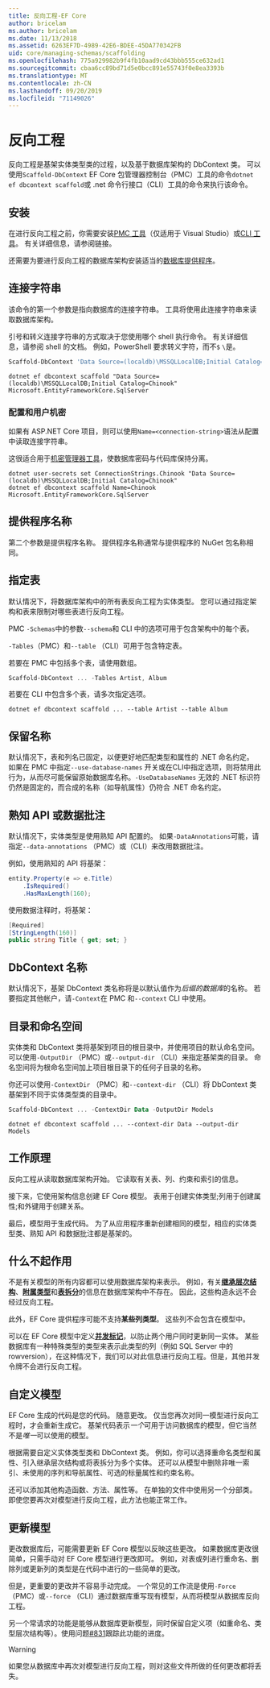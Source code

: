 ```yaml
---
title: 反向工程-EF Core
author: bricelam
ms.author: bricelam
ms.date: 11/13/2018
ms.assetid: 6263EF7D-4989-42E6-BDEE-45DA770342FB
uid: core/managing-schemas/scaffolding
ms.openlocfilehash: 775a929982b9f4fb10aad9cd43bbb555ce632ad1
ms.sourcegitcommit: cbaa6cc89bd71d5e0bcc891e55743f0e8ea3393b
ms.translationtype: MT
ms.contentlocale: zh-CN
ms.lasthandoff: 09/20/2019
ms.locfileid: "71149026"
---
```

# <a name="reverse-engineering"></a>反向工程

反向工程是基架实体类型类的过程，以及基于数据库架构的 DbContext 类。 可以使用`Scaffold-DbContext` EF Core 包管理器控制台（PMC）工具的命令`dotnet ef dbcontext scaffold`或 .net 命令行接口（CLI）工具的命令来执行该命令。

## <a name="installing"></a>安装

在进行反向工程之前，你需要安装[PMC 工具](xref:core/miscellaneous/cli/powershell)（仅适用于 Visual Studio）或[CLI 工具](xref:core/miscellaneous/cli/dotnet)。 有关详细信息，请参阅链接。

还需要为要进行反向工程的数据库架构安装适当的[数据库提供程序](xref:core/providers/index)。

## <a name="connection-string"></a>连接字符串

该命令的第一个参数是指向数据库的连接字符串。 工具将使用此连接字符串来读取数据库架构。

引号和转义连接字符串的方式取决于您使用哪个 shell 执行命令。 有关详细信息，请参阅 shell 的文档。 例如，PowerShell 要求转义字符，而不`$` `\`是。

``` powershell
Scaffold-DbContext 'Data Source=(localdb)\MSSQLLocalDB;Initial Catalog=Chinook' Microsoft.EntityFrameworkCore.SqlServer
```

``` Console
dotnet ef dbcontext scaffold "Data Source=(localdb)\MSSQLLocalDB;Initial Catalog=Chinook" Microsoft.EntityFrameworkCore.SqlServer
```

### <a name="configuration-and-user-secrets"></a>配置和用户机密

如果有 ASP.NET Core 项目，则可以使用`Name=<connection-string>`语法从配置中读取连接字符串。

这很适合用于[机密管理器工具](https://docs.microsoft.com/aspnet/core/security/app-secrets#secret-manager)，使数据库密码与代码库保持分离。

``` Console
dotnet user-secrets set ConnectionStrings.Chinook "Data Source=(localdb)\MSSQLLocalDB;Initial Catalog=Chinook"
dotnet ef dbcontext scaffold Name=Chinook Microsoft.EntityFrameworkCore.SqlServer
```

## <a name="provider-name"></a>提供程序名称

第二个参数是提供程序名称。 提供程序名称通常与提供程序的 NuGet 包名称相同。

## <a name="specifying-tables"></a>指定表

默认情况下，将数据库架构中的所有表反向工程为实体类型。 您可以通过指定架构和表来限制对哪些表进行反向工程。

PMC `-Schemas`中的参数`--schema`和 CLI 中的选项可用于包含架构中的每个表。

`-Tables`（PMC）和`--table` （CLI）可用于包含特定表。

若要在 PMC 中包括多个表，请使用数组。

``` powershell
Scaffold-DbContext ... -Tables Artist, Album
```

若要在 CLI 中包含多个表，请多次指定选项。

``` Console
dotnet ef dbcontext scaffold ... --table Artist --table Album
```

## <a name="preserving-names"></a>保留名称

默认情况下，表和列名已固定，以便更好地匹配类型和属性的 .NET 命名约定。 如果在 PMC 中指定`--use-database-names` 开关或在CLI中指定选项，则将禁用此行为，从而尽可能保留原始数据库名称。`-UseDatabaseNames` 无效的 .NET 标识符仍然是固定的，而合成的名称（如导航属性）仍符合 .NET 命名约定。

## <a name="fluent-api-or-data-annotations"></a>熟知 API 或数据批注

默认情况下，实体类型是使用熟知 API 配置的。 如果`-DataAnnotations`可能，请指定`--data-annotations` （PMC）或（CLI）来改用数据批注。

例如，使用熟知的 API 将基架：

``` csharp
entity.Property(e => e.Title)
    .IsRequired()
    .HasMaxLength(160);
```

使用数据注释时，将基架：

``` csharp
[Required]
[StringLength(160)]
public string Title { get; set; }
```

## <a name="dbcontext-name"></a>DbContext 名称

默认情况下，基架 DbContext 类名称将是以默认值作为*后缀的数据库*的名称。 若要指定其他帐户，请`-Context`在 PMC 和`--context` CLI 中使用。

## <a name="directories-and-namespaces"></a>目录和命名空间

实体类和 DbContext 类将基架到项目的根目录中，并使用项目的默认命名空间。 可以使用`-OutputDir` （PMC）或`--output-dir` （CLI）来指定基架类的目录。 命名空间将为根命名空间加上项目根目录下的任何子目录的名称。

你还可以使用`-ContextDir` （PMC）和`--context-dir` （CLI）将 DbContext 类基架到不同于实体类型类的目录中。

``` powershell
Scaffold-DbContext ... -ContextDir Data -OutputDir Models
```

``` Console
dotnet ef dbcontext scaffold ... --context-dir Data --output-dir Models
```

## <a name="how-it-works"></a>工作原理

反向工程从读取数据库架构开始。 它读取有关表、列、约束和索引的信息。

接下来，它使用架构信息创建 EF Core 模型。 表用于创建实体类型;列用于创建属性;和外键用于创建关系。

最后，模型用于生成代码。 为了从应用程序重新创建相同的模型，相应的实体类型类、熟知 API 和数据批注都是基架的。

## <a name="what-doesnt-work"></a>什么不起作用

不是有关模型的所有内容都可以使用数据库架构来表示。 例如，有关[**继承层次结构**](../modeling/inheritance.md)、[**附属类型**](../modeling/owned-entities.md)和[**表拆分**](../modeling/table-splitting.md)的信息在数据库架构中不存在。 因此，这些构造永远不会经过反向工程。

此外，EF Core 提供程序可能不支持**某些列类型**。 这些列不会包含在模型中。

可以在 EF Core 模型中定义[**并发标记**](../modeling/concurrency.md)，以防止两个用户同时更新同一实体。 某些数据库有一种特殊类型的类型来表示此类型的列（例如 SQL Server 中的 rowversion），在这种情况下，我们可以对此信息进行反向工程。但是，其他并发令牌不会进行反向工程。

## <a name="customizing-the-model"></a>自定义模型

EF Core 生成的代码是您的代码。 随意更改。 仅当您再次对同一模型进行反向工程时，才会重新生成它。 基架代码表示*一个*可用于访问数据库的模型，但它当然不是*唯一*可以使用的模型。

根据需要自定义实体类型类和 DbContext 类。 例如，你可以选择重命名类型和属性、引入继承层次结构或将表拆分为多个实体。 还可以从模型中删除非唯一索引、未使用的序列和导航属性、可选的标量属性和约束名称。

还可以添加其他构造函数、方法、属性等。 在单独的文件中使用另一个分部类。 即使您要再次对模型进行反向工程，此方法也能正常工作。

## <a name="updating-the-model"></a>更新模型

更改数据库后，可能需要更新 EF Core 模型以反映这些更改。 如果数据库更改很简单，只需手动对 EF Core 模型进行更改即可。 例如，对表或列进行重命名、删除列或更新列的类型是在代码中进行的一些简单的更改。

但是，更重要的更改并不容易手动完成。 一个常见的工作流是使用`-Force` （PMC）或`--force` （CLI）通过数据库重写现有模型，从而将模型从数据库反向工程。

另一个常请求的功能是能够从数据库更新模型，同时保留自定义项（如重命名、类型层次结构等）。使用问题[#831](https://github.com/aspnet/EntityFrameworkCore/issues/831)跟踪此功能的进度。

> [!WARNING]
> 如果您从数据库中再次对模型进行反向工程，则对这些文件所做的任何更改都将丢失。
